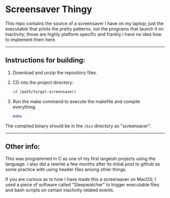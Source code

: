 # Screensaver Thingy

This repo contains the source of a screensaver I have on my laptop; just the executable that prints the pretty patterns, not the programs that launch it on inactivity; those are highly platform specific and frankly i have no idea how to implement them here.

---

## Instructions for building:

1. Download and unzip the repository files.
2. CD into the project directory:
    
    ```bash
    cd /path/to/gol-screensaver/
    ```

3. Run the make command to execute the makefile and compile everything.
    ```bash
    make
    ```

The compiled binary should be in the `/bin` directory as "screensaver".

---

## Other info:

This was programmed in C as one of my first largeish projects using the language. I also did a rewrite a few months after its initial post to github as some practice with using header files among other things.

If you are curious as to how I have made this a screensaver on MacOS; I used a piece of software called "Sleepwatcher" to trigger executable files and bash scripts on certain inactivity related events.
